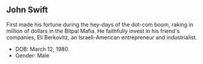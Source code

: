 ## John Swift

First made his fortune during the hey-days of the dot-com boom, raking in million of dollars in the Bitpal Mafia. He faithfully invest in his friend's companies, Eli Berkovitz, an Israeli-American entrepreneur and industrialist.

* DOB: March 12, 1980.
* Gender: Male
